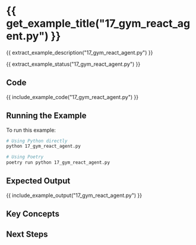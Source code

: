 # {{ get_example_title("17_gym_react_agent.py") }}

{{ extract_example_description("17_gym_react_agent.py") }}

{{ extract_example_status("17_gym_react_agent.py") }}

## Code

{{ include_example_code("17_gym_react_agent.py") }}

## Running the Example

To run this example:

```bash
# Using Python directly
python 17_gym_react_agent.py

# Using Poetry
poetry run python 17_gym_react_agent.py
```

## Expected Output

{{ include_example_output("17_gym_react_agent.py") }}

## Key Concepts

<!-- This section should be manually filled in with key concepts demonstrated by the example -->

## Next Steps

<!-- This section should be manually filled in with links to related examples or documentation --> 